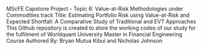 MScFE Capstone Project - Topic 6: Value-at-Risk Methodologies under Commodities track
Title: Estimating Portfolio Risk using Value-at-Risk and Expected Shortfall: A Comparative Study of Traditional and EVT Approaches
This Github repository is created to store the working codes of our study for the fulfilment of Worldquant University Master in Financial Engineering Course
Authored By: Bryan Mutua Kibui and Nicholas Johnson

